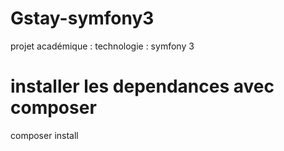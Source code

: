 # Gstay-symfony3
projet académique :   technologie : symfony 3

# installer les dependances avec composer 
  composer install 

